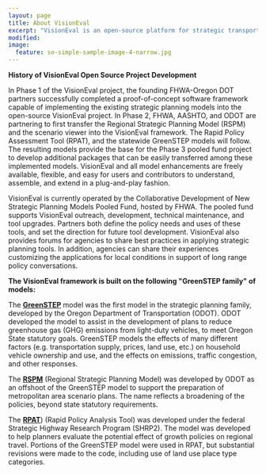 ```yaml
---
layout: page
title: About VisionEval
excerpt: "VisionEval is an open-source platform for strategic transportation planning."
modified: 
image:
  feature: so-simple-sample-image-4-narrow.jpg 
---
```

**History of VisionEval Open Source Project Development**

In Phase 1 of the VisionEval project, the founding FHWA-Oregon DOT partners successfully completed a proof-of-concept software framework capable of implementing the existing strategic planning models into the open-source VisionEval project. In Phase 2, FHWA, AASHTO, and ODOT are partnering to first transfer the Regional Strategic Planning Model (RSPM) and the scenario viewer into the VisionEval framework. The Rapid Policy Assessment Tool (RPAT), and the statewide GreenSTEP models will follow. The resulting models provide the base for the Phase 3 pooled fund project to develop additional packages that can be easily transferred among these implemented models. VisionEval and all model enhancements are freely available, flexible, and easy for users and contributors to understand, assemble, and extend in a plug-and-play fashion.

VisionEval is currently operated by the Collaborative Development of New Strategic Planning Models Pooled Fund, hosted by FHWA. The pooled fund supports VisionEval outreach, development, technical maintenance, and tool upgrades. Partners both define the policy needs and uses of these tools, and set the direction for future tool development. VisionEval also provides forums for agencies to share best practices in applying strategic planning tools. In addition, agencies can share their experiences customizing the applications for local conditions in support of long range policy conversations.

**The VisionEval framework is built on the following "GreenSTEP family" of models:**

The <a href="http://www.oregon.gov/ODOT/Planning/Documents/GreenSTEP-Model-Overview.pdf" target="_blank">**GreenSTEP**</a> model was the first model in the strategic planning family, developed by the Oregon Department of Transportation (ODOT). ODOT developed the model to assist in the development of plans to reduce greenhouse gas (GHG) emissions from light-duty vehicles, to meet Oregon State statutory goals. GreenSTEP models the effects of many different factors (e.g. transportation supply, prices, land use, etc.) on household vehicle ownership and use, and the effects on emissions, traffic congestion, and other responses. 

The <a href="http://www.oregon.gov/ODOT/Planning/Documents/RSPM-Quick-Summary.pdf" target="_blank">**RSPM**</a> (Regional Strategic Planning Model) was developed by ODOT as an offshoot of the GreenSTEP model to support the preparation of metropolitan area scenario plans. The name reflects a broadening of the policies, beyond state statutory requirements. 

The <a href="https://planningtools.transportation.org/551/rapid-policy-analysis-tool.html" target = "_blank">**RPAT**</a>) (Rapid Policy Analysis Tool) was developed under the federal Strategic Highway Research Program (SHRP2). The model was developed to help planners evaluate the potential effect of growth policies on regional travel. Portions of the GreenSTEP model were used in RPAT, but substantial revisions were made to the code, including use of land use place type categories. 

